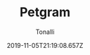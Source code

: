 ---
title: 'Petgram'
date: 2019-11-05T21:19:08.657Z
description: 'Una red social para mascotas creada con React y GraphQL. E implemente autenticación con JWT (JSON Web Tokens).'
author: 'Tonalli'
twitterUser: 'TuentyFaiv'
banner: ./cover.png
color: '#b500b5'
url: 'https://petgramtf.now.sh/'
---